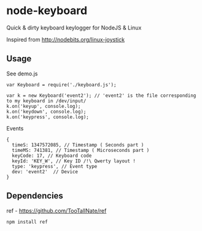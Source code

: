 node-keyboard
=============

Quick & dirty keyboard keylogger for NodeJS & Linux

Inspired from http://nodebits.org/linux-joystick

Usage
-----

See demo.js

	var Keyboard = require('./keyboard.js');

	var k = new Keyboard('event2'); // 'event2' is the file corresponding to my keyboard in /dev/input/
	k.on('keyup', console.log);
	k.on('keydown', console.log);
	k.on('keypress', console.log);

Events

	{ 
	  timeS: 1347572085, // Timestamp ( Seconds part )
	  timeMS: 741381, // Timestamp ( Microseconds part )
	  keyCode: 17, // Keyboard code
	  keyId: 'KEY_W', // Key ID /!\ Qwerty layout !
	  type: 'keypress', // Event type
	  dev: 'event2'  // Device
	}


Dependencies
------------

ref - https://github.com/TooTallNate/ref
	
	npm install ref
